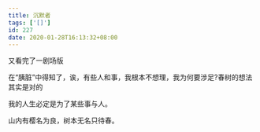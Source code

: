 ```yaml
---
title: 沉默者
tags: ['[]']
id: 227
date: 2020-01-28T16:13:32+08:00
---
```



又看完了一剧场版

在“胰脏”中得知了，诶，有些人和事，我根本不想理，我为何要涉足?春树的想法其实是对的

我的人生必定是为了某些事与人。

山内有樱名为良，树本无名只待春。
<!-- more -->

